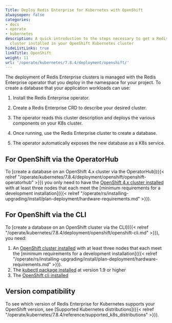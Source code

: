 ```yaml
---
Title: Deploy Redis Enterprise for Kubernetes with OpenShift
alwaysopen: false
categories:
- docs
- operate
- kubernetes
description: A quick introduction to the steps necessary to get a Redis Enterprise
  cluster installed in your OpenShift Kubernetes cluster
hideListLinks: true
linkTitle: OpenShift
weight: 11
url: '/operate/kubernetes/7.8.4/deployment/openshift/'
---
```

The deployment of Redis Enterprise clusters is managed with the Redis Enterprise operator that you deploy in the namespace for your project.
To create a database that your application
workloads can use:

1. Install the Redis Enterprise operator.

1. Create a Redis Enterprise CRD to describe your desired cluster.

1. The operator reads this cluster description and deploys the various components on your K8s cluster.

1. Once running, use the Redis Enterprise cluster to create a database.

1. The operator automatically exposes the new database as a K8s service.

## For OpenShift via the OperatorHub

To [create a database on an OpenShift 4.x cluster via the OperatorHub]({{< relref "/operate/kubernetes/7.8.4/deployment/openshift/openshift-operatorhub" >}}) you only need to have the [OpenShift 4.x cluster installed](https://docs.openshift.com/container-platform/4.3/welcome/index.html) with at least three nodes that each meet the [minimum requirements for a development installation]({{< relref "/operate/rs/installing-upgrading/install/plan-deployment/hardware-requirements.md" >}}).

## For OpenShift via the CLI

To [create a database on an OpenShift cluster via the CLI]({{< relref "/operate/kubernetes/7.8.4/deployment/openshift/openshift-cli.md" >}}), you need:

1. An [OpenShift cluster installed](https://docs.openshift.com/container-platform/4.3/welcome/index.html) with at least three nodes that each meet the [minimum requirements for a development installation]({{< relref "/operate/rs/installing-upgrading/install/plan-deployment/hardware-requirements.md" >}}).
1. The [kubectl package installed](https://kubernetes.io/docs/tasks/tools/install-kubectl/) at version 1.9 or higher
1. The [OpenShift cli installed](https://docs.openshift.com/container-platform/4.2/cli_reference/openshift_cli/getting-started-cli.html)

## Version compatibility

To see which version of Redis Enterprise for Kubernetes supports your OpenShift version, see [Supported Kubernetes distributions]({{< relref "/operate/kubernetes/7.8.4/reference/supported_k8s_distributions" >}}).
